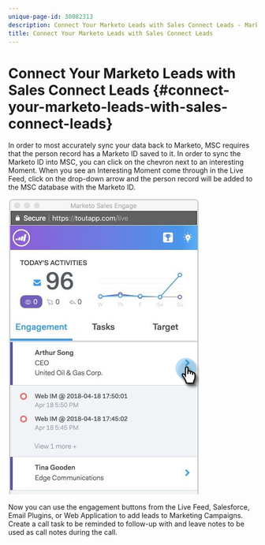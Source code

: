 ```yaml
---
unique-page-id: 30082313
description: Connect Your Marketo Leads with Sales Connect Leads - Marketo Docs - Product Documentation
title: Connect Your Marketo Leads with Sales Connect Leads
---
```


# Connect Your Marketo Leads with Sales Connect Leads {#connect-your-marketo-leads-with-sales-connect-leads}

In order to most accurately sync your data back to Marketo, MSC requires that the person record has a Marketo ID saved to it. In order to sync the Marketo ID into MSC, you can click on the chevron next to an interesting Moment. When you see an Interesting Moment come through in the Live Feed, click on the drop-down arrow and the person record will be added to the MSC database with the Marketo ID.

![](assets/engagement.png)

Now you can use the engagement buttons from the Live Feed, Salesforce, Email Plugins, or Web Application to add leads to Marketing Campaigns. Create a call task to be reminded to follow-up with and leave notes to be used as call notes during the call.

